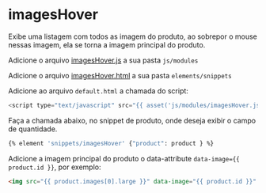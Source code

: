 # imagesHover

Exibe uma listagem com todos as imagem do produto, ao sobrepor o mouse nessas imagem, ela se torna a imagem principal do produto.

Adicione o arquivo [imagesHover.js](https://github.com/TaahSene/opencode-components/blob/master/imagesHover/js/modules/imagesHover.js) a sua pasta `js/modules`

Adicione o arquivo [imagesHover.html](https://github.com/TaahSene/opencode-components/blob/master/imagesHover/elements/snippets/imagesHover.html) a sua pasta `elements/snippets`


Adicione ao arquivo `default.html` a chamada do script:

```javascript
<script type="text/javascript" src="{{ asset('js/modules/imagesHover.js') }}"></script>
```

Faça a chamada abaixo, no snippet de produto, onde deseja exibir o campo de quantidade.

```sh
{% element 'snippets/imagesHover' {"product": product } %}
```

Adicione a imagem principal do produto o data-attribute `data-image={{ product.id }}`, por exemplo:

```html
<img src="{{ product.images[0].large }}" data-image="{{ product.id }}" alt="{{ product.name }}">

```
